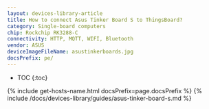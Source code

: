 ```yaml
---
layout: devices-library-article
title: How to connect Asus Tinker Board S to ThingsBoard?
category: Single-board computers
chip: Rockchip RK3288-C
connectivity: HTTP, MQTT, WIFI, Bluetooth
vendor: ASUS
deviceImageFileName: asustinkerboards.jpg
docsPrefix: pe/
---
```


* TOC
{:toc}

{% include get-hosts-name.html docsPrefix=page.docsPrefix %}
{% include /docs/devices-library/guides/asus-tinker-board-s.md %}